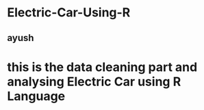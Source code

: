 # Electric-Car-Using-R
## ayush
# this is the data cleaning part and analysing Electric Car using R Language
